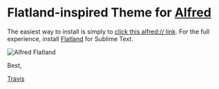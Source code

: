 # Flatland-inspired Theme for [Alfred](http://www.alfredapp.com)

The easiest way to install is simply to [click this alfred:// link](http://is.gd/lgxXuj).  For the full experience, install [Flatland](https://github.com/thinkpixellab/flatland) for Sublime Text.

![Alfred Flatland](https://raw.github.com/vocino/alfred-flatland/master/screenshot.png "Alfred Flatland")

Best,

[Travis](http://twitter.com/vocino)

